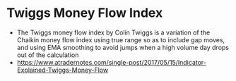 # Twiggs Money Flow Index

* The Twiggs money flow index by Colin Twiggs is a variation of the Chaikin money flow index using true range so as to include gap moves, and using EMA smoothing to avoid jumps when a high volume day drops out of the calculation
* https://www.atradernotes.com/single-post/2017/05/15/Indicator-Explained-Twiggs-Money-Flow
